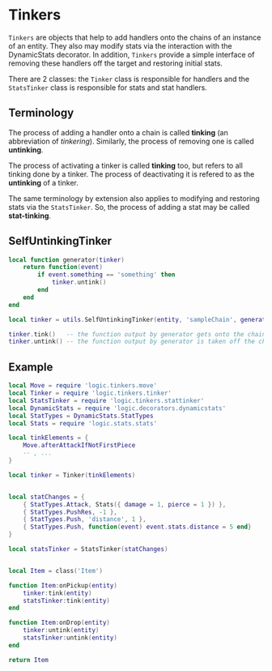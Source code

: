 # Tinkers

`Tinkers` are objects that help to add handlers onto the chains of an instance of an entity. They also may modify stats via the interaction with the DynamicStats decorator. In addition, `Tinkers` provide a simple interface of removing these handlers off the target and restoring initial stats.

There are 2 classes: the `Tinker` class is responsible for handlers and the `StatsTinker` class is responsible for stats and stat handlers.

## Terminology

The process of adding a handler onto a chain is called **tinking** (an abbreviation of *tinkering*). Similarly, the process of removing one is called **untinking**.

The process of activating a tinker is called **tinking** too, but refers to all tinking done by a tinker. The process of deactivating it is refered to as the **untinking** of a tinker.

The same terminology by extension also applies to modifying and restoring stats via the `StatsTinker`. So, the process of adding a stat may be called **stat-tinking**.


## SelfUntinkingTinker

```lua
local function generator(tinker)
    return function(event)
        if event.something == 'something' then
            tinker.untink()
        end
    end
end

local tinker = utils.SelfUntinkingTinker(entity, 'sampleChain', generator)

tinker.tink()   -- the function output by generator gets onto the chain
tinker.untink() -- the function output by generator is taken off the chain
```



## Example
```lua
local Move = require 'logic.tinkers.move'
local Tinker = require 'logic.tinkers.tinker'
local StatsTinker = require 'logic.tinkers.stattinker'
local DynamicStats = require 'logic.decorators.dynamicstats'
local StatTypes = DynamicStats.StatTypes
local Stats = require 'logic.stats.stats'

local tinkElements = {
    Move.afterAttackIfNotFirstPiece
    -- , ...
}

local tinker = Tinker(tinkElements)


local statChanges = {
    { StatTypes.Attack, Stats({ damage = 1, pierce = 1 }) },
    { StatTypes.PushRes, -1 },
    { StatTypes.Push, 'distance', 1 },
    { StatTypes.Push, function(event) event.stats.distance = 5 end}
}

local statsTinker = StatsTinker(statChanges)


local Item = class('Item')

function Item:onPickup(entity)
    tinker:tink(entity)
    statsTinker:tink(entity)
end

function Item:onDrop(entity)
    tinker:untink(entity)
    statsTinker:untink(entity)
end

return Item
```